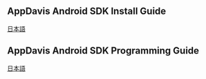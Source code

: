 ## AppDavis Android SDK Install Guide

[日本語](Install_SDK_Guide.md)

## AppDavis Android SDK Programming Guide

[日本語](Programming_Guide.md)
